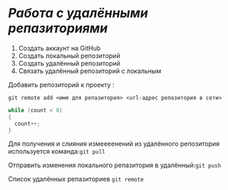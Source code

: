  # ***Работа с удалёнными репазиториями***

  1. Создать аккаунт на  GitHub
 2. Создать локальный репозиторий 
 3. Создать удалённый репозиторий 
 5. Связать удалённый репозиторий с локальным

 Добавить репозиторий к проекту :
```
git remote add <имя для репазитория> <url-адрес репазитория в сети>
```
```C#
while (count < 0)
{
  count++;
}
```
Для получения и слияния измеееенений из удалённого репозитория используется команда:`git pull`

Отправить изменения локального репазитория в удалённый:`git push`

Список удалённых репазиториев `git remote`
